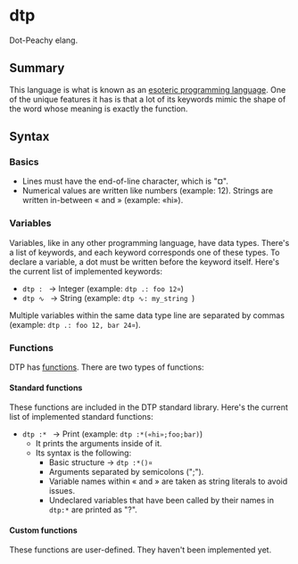 # dtp
Dot-Peachy elang.

## Summary
This language is what is known as an [esoteric programming language](https://en.wikipedia.org/wiki/Esoteric_programming_language). One of the unique features it has is that a lot of its keywords mimic the shape of the word whose meaning is exactly the function.

## Syntax
### Basics
- Lines must have the end-of-line character, which is "¤".
- Numerical values are written like numbers (example: 12). Strings are written in-between « and » (example: «hi»).
### Variables
Variables, like in any other programming language, have data types. There's a list of keywords, and each keyword corresponds one of these types. To declare a variable, a dot must be written before the keyword itself. Here's the current list of implemented keywords:
- ```dtp : ``` -> Integer (example: ```dtp .: foo 12¤```)
- ```dtp ∿ ``` -> String (example: ```dtp ∿: my_string ```)

Multiple variables within the same data type line are separated by commas (example: ```dtp .: foo 12, bar 24¤```).

### Functions
DTP has [functions](https://en.wikipedia.org/wiki/Function_(computer_programming)). There are two types of functions:
#### Standard functions
These functions are included in the DTP standard library. Here's the current list of implemented standard functions:
- ```dtp :* ``` -> Print (example: ```dtp :*(«hi»;foo;bar)```)
  * It prints the arguments inside of it.
  * Its syntax is the following:
    * Basic structure -> ```dtp :*()¤ ```
    * Arguments separated by semicolons (";").
    * Variable names within « and » are taken as string literals to avoid issues.
    * Undeclared variables that have been called by their names in ``` dtp:* ``` are printed as "?".
#### Custom functions
These functions are user-defined. They haven't been implemented yet.
